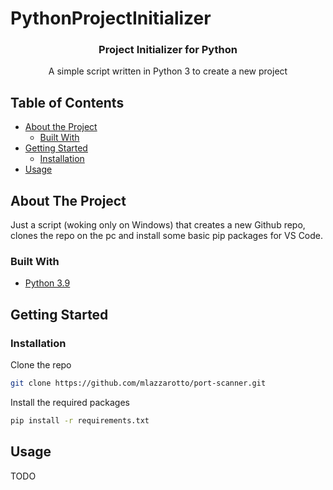# PythonProjectInitializer

<h3 align="center">Project Initializer for Python</h3>

  <p align="center">
    A simple script written in Python 3 to create a new project
</p>

## Table of Contents

- [About the Project](#about-the-project)
  - [Built With](#built-with)
- [Getting Started](#getting-started)
  - [Installation](#installation)
- [Usage](#usage)

<!-- ABOUT THE PROJECT -->

## About The Project

Just a script (woking only on Windows) that creates a new Github repo, clones the repo on the pc and install some basic pip packages for VS Code.

### Built With

- [Python 3.9](www.python.org)

## Getting Started

### Installation

Clone the repo

```sh
git clone https://github.com/mlazzarotto/port-scanner.git
```

Install the required packages

```sh
pip install -r requirements.txt
```

## Usage

TODO

